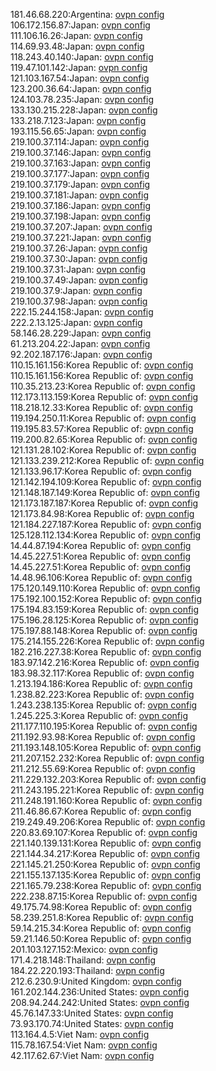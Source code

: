 181.46.68.220:Argentina: [ovpn config](vpn/181_46_68_220.ovpn)  
106.172.156.87:Japan: [ovpn config](vpn/106_172_156_87.ovpn)  
111.106.16.26:Japan: [ovpn config](vpn/111_106_16_26.ovpn)  
114.69.93.48:Japan: [ovpn config](vpn/114_69_93_48.ovpn)  
118.243.40.140:Japan: [ovpn config](vpn/118_243_40_140.ovpn)  
119.47.101.142:Japan: [ovpn config](vpn/119_47_101_142.ovpn)  
121.103.167.54:Japan: [ovpn config](vpn/121_103_167_54.ovpn)  
123.200.36.64:Japan: [ovpn config](vpn/123_200_36_64.ovpn)  
124.103.78.235:Japan: [ovpn config](vpn/124_103_78_235.ovpn)  
133.130.215.228:Japan: [ovpn config](vpn/133_130_215_228.ovpn)  
133.218.7.123:Japan: [ovpn config](vpn/133_218_7_123.ovpn)  
193.115.56.65:Japan: [ovpn config](vpn/193_115_56_65.ovpn)  
219.100.37.114:Japan: [ovpn config](vpn/219_100_37_114.ovpn)  
219.100.37.146:Japan: [ovpn config](vpn/219_100_37_146.ovpn)  
219.100.37.163:Japan: [ovpn config](vpn/219_100_37_163.ovpn)  
219.100.37.177:Japan: [ovpn config](vpn/219_100_37_177.ovpn)  
219.100.37.179:Japan: [ovpn config](vpn/219_100_37_179.ovpn)  
219.100.37.181:Japan: [ovpn config](vpn/219_100_37_181.ovpn)  
219.100.37.186:Japan: [ovpn config](vpn/219_100_37_186.ovpn)  
219.100.37.198:Japan: [ovpn config](vpn/219_100_37_198.ovpn)  
219.100.37.207:Japan: [ovpn config](vpn/219_100_37_207.ovpn)  
219.100.37.221:Japan: [ovpn config](vpn/219_100_37_221.ovpn)  
219.100.37.26:Japan: [ovpn config](vpn/219_100_37_26.ovpn)  
219.100.37.30:Japan: [ovpn config](vpn/219_100_37_30.ovpn)  
219.100.37.31:Japan: [ovpn config](vpn/219_100_37_31.ovpn)  
219.100.37.49:Japan: [ovpn config](vpn/219_100_37_49.ovpn)  
219.100.37.9:Japan: [ovpn config](vpn/219_100_37_9.ovpn)  
219.100.37.98:Japan: [ovpn config](vpn/219_100_37_98.ovpn)  
222.15.244.158:Japan: [ovpn config](vpn/222_15_244_158.ovpn)  
222.2.13.125:Japan: [ovpn config](vpn/222_2_13_125.ovpn)  
58.146.28.229:Japan: [ovpn config](vpn/58_146_28_229.ovpn)  
61.213.204.22:Japan: [ovpn config](vpn/61_213_204_22.ovpn)  
92.202.187.176:Japan: [ovpn config](vpn/92_202_187_176.ovpn)  
110.15.161.156:Korea Republic of: [ovpn config](vpn/110_15_161_156.ovpn)  
110.15.161.156:Korea Republic of: [ovpn config](vpn/110_15_161_156.ovpn)  
110.35.213.23:Korea Republic of: [ovpn config](vpn/110_35_213_23.ovpn)  
112.173.113.159:Korea Republic of: [ovpn config](vpn/112_173_113_159.ovpn)  
118.218.12.33:Korea Republic of: [ovpn config](vpn/118_218_12_33.ovpn)  
119.194.250.11:Korea Republic of: [ovpn config](vpn/119_194_250_11.ovpn)  
119.195.83.57:Korea Republic of: [ovpn config](vpn/119_195_83_57.ovpn)  
119.200.82.65:Korea Republic of: [ovpn config](vpn/119_200_82_65.ovpn)  
121.131.28.102:Korea Republic of: [ovpn config](vpn/121_131_28_102.ovpn)  
121.133.239.212:Korea Republic of: [ovpn config](vpn/121_133_239_212.ovpn)  
121.133.96.17:Korea Republic of: [ovpn config](vpn/121_133_96_17.ovpn)  
121.142.194.109:Korea Republic of: [ovpn config](vpn/121_142_194_109.ovpn)  
121.148.187.149:Korea Republic of: [ovpn config](vpn/121_148_187_149.ovpn)  
121.173.187.187:Korea Republic of: [ovpn config](vpn/121_173_187_187.ovpn)  
121.173.84.98:Korea Republic of: [ovpn config](vpn/121_173_84_98.ovpn)  
121.184.227.187:Korea Republic of: [ovpn config](vpn/121_184_227_187.ovpn)  
125.128.112.134:Korea Republic of: [ovpn config](vpn/125_128_112_134.ovpn)  
14.44.87.194:Korea Republic of: [ovpn config](vpn/14_44_87_194.ovpn)  
14.45.227.51:Korea Republic of: [ovpn config](vpn/14_45_227_51.ovpn)  
14.45.227.51:Korea Republic of: [ovpn config](vpn/14_45_227_51.ovpn)  
14.48.96.106:Korea Republic of: [ovpn config](vpn/14_48_96_106.ovpn)  
175.120.149.110:Korea Republic of: [ovpn config](vpn/175_120_149_110.ovpn)  
175.192.100.152:Korea Republic of: [ovpn config](vpn/175_192_100_152.ovpn)  
175.194.83.159:Korea Republic of: [ovpn config](vpn/175_194_83_159.ovpn)  
175.196.28.125:Korea Republic of: [ovpn config](vpn/175_196_28_125.ovpn)  
175.197.88.148:Korea Republic of: [ovpn config](vpn/175_197_88_148.ovpn)  
175.214.155.226:Korea Republic of: [ovpn config](vpn/175_214_155_226.ovpn)  
182.216.227.38:Korea Republic of: [ovpn config](vpn/182_216_227_38.ovpn)  
183.97.142.216:Korea Republic of: [ovpn config](vpn/183_97_142_216.ovpn)  
183.98.32.117:Korea Republic of: [ovpn config](vpn/183_98_32_117.ovpn)  
1.213.194.186:Korea Republic of: [ovpn config](vpn/1_213_194_186.ovpn)  
1.238.82.223:Korea Republic of: [ovpn config](vpn/1_238_82_223.ovpn)  
1.243.238.135:Korea Republic of: [ovpn config](vpn/1_243_238_135.ovpn)  
1.245.225.3:Korea Republic of: [ovpn config](vpn/1_245_225_3.ovpn)  
211.177.110.195:Korea Republic of: [ovpn config](vpn/211_177_110_195.ovpn)  
211.192.93.98:Korea Republic of: [ovpn config](vpn/211_192_93_98.ovpn)  
211.193.148.105:Korea Republic of: [ovpn config](vpn/211_193_148_105.ovpn)  
211.207.152.232:Korea Republic of: [ovpn config](vpn/211_207_152_232.ovpn)  
211.212.55.69:Korea Republic of: [ovpn config](vpn/211_212_55_69.ovpn)  
211.229.132.203:Korea Republic of: [ovpn config](vpn/211_229_132_203.ovpn)  
211.243.195.221:Korea Republic of: [ovpn config](vpn/211_243_195_221.ovpn)  
211.248.191.160:Korea Republic of: [ovpn config](vpn/211_248_191_160.ovpn)  
211.46.86.67:Korea Republic of: [ovpn config](vpn/211_46_86_67.ovpn)  
219.249.49.206:Korea Republic of: [ovpn config](vpn/219_249_49_206.ovpn)  
220.83.69.107:Korea Republic of: [ovpn config](vpn/220_83_69_107.ovpn)  
221.140.139.131:Korea Republic of: [ovpn config](vpn/221_140_139_131.ovpn)  
221.144.34.217:Korea Republic of: [ovpn config](vpn/221_144_34_217.ovpn)  
221.145.21.250:Korea Republic of: [ovpn config](vpn/221_145_21_250.ovpn)  
221.155.137.135:Korea Republic of: [ovpn config](vpn/221_155_137_135.ovpn)  
221.165.79.238:Korea Republic of: [ovpn config](vpn/221_165_79_238.ovpn)  
222.238.87.15:Korea Republic of: [ovpn config](vpn/222_238_87_15.ovpn)  
49.175.74.98:Korea Republic of: [ovpn config](vpn/49_175_74_98.ovpn)  
58.239.251.8:Korea Republic of: [ovpn config](vpn/58_239_251_8.ovpn)  
59.14.215.34:Korea Republic of: [ovpn config](vpn/59_14_215_34.ovpn)  
59.21.146.50:Korea Republic of: [ovpn config](vpn/59_21_146_50.ovpn)  
201.103.127.152:Mexico: [ovpn config](vpn/201_103_127_152.ovpn)  
171.4.218.148:Thailand: [ovpn config](vpn/171_4_218_148.ovpn)  
184.22.220.193:Thailand: [ovpn config](vpn/184_22_220_193.ovpn)  
212.6.230.9:United Kingdom: [ovpn config](vpn/212_6_230_9.ovpn)  
161.202.144.236:United States: [ovpn config](vpn/161_202_144_236.ovpn)  
208.94.244.242:United States: [ovpn config](vpn/208_94_244_242.ovpn)  
45.76.147.33:United States: [ovpn config](vpn/45_76_147_33.ovpn)  
73.93.170.74:United States: [ovpn config](vpn/73_93_170_74.ovpn)  
113.164.4.5:Viet Nam: [ovpn config](vpn/113_164_4_5.ovpn)  
115.78.167.54:Viet Nam: [ovpn config](vpn/115_78_167_54.ovpn)  
42.117.62.67:Viet Nam: [ovpn config](vpn/42_117_62_67.ovpn)  
